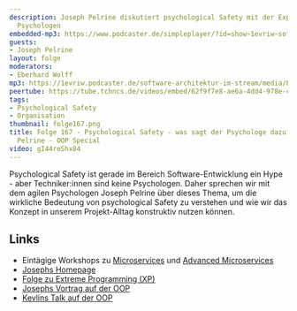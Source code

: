 ```yaml
---
description: Joseph Pelrine diskutiert psychological Safety mit der Expertise eines
  Psychologen
embedded-mp3: https://www.podcaster.de/simpleplayer/?id=show~1evriw~software-architektur-im-stream~pod-ed5895b0a411f3c7f454c742b8&v=1685711884
guests:
- Joseph Pelrine
layout: folge
moderators:
- Eberhard Wolff
mp3: https://1evriw.podcaster.de/software-architektur-im-stream/media/Psychological_Safety_-_was_sagt_der_Psychologe_dazu_mit_Joseph_Pelrine.mp3
peertube: https://tube.tchncs.de/videos/embed/62f9f7e8-ae6a-4dd4-978e-ca2ec00ca9bc
tags:
- Psychological Safety
- Organisation
thumbnail: folge167.png
title: Folge 167 - Psychological Safety - was sagt der Psychologe dazu? mit Joseph
  Pelrine - OOP Special
video: gI44roShx84
---
```


Psychological Safety ist gerade im Bereich Software-Entwicklung ein
Hype - aber Techniker:innen sind keine Psychologen. Daher sprechen wir
mit dem agilen Psychologen Joseph Pelrine über dieses Thema, um die
wirkliche Bedeutung von psychological Safety zu verstehen und wie wir
das Konzept in unserem Projekt-Alltag konstruktiv nutzen können.

## Links

* Eintägige Workshops zu
  [Microservices](https://www.socreatory.com/de/trainings/microservices)
  und [Advanced
  Microservices](https://www.socreatory.com/de/trainings/advancedms)
* [Josephs Homepage](https://josephpelrine.com/)
* [Folge zu Extreme Programming (XP)](https://software-architektur.tv/2023/01/20/folge148.html)
* [Josephs Vortrag auf der OOP](https://www.oop-konferenz.de/oop-2023-muenchen/programm/konferenzprogramm#item-5778)
* [Kevlins Talk auf der OOP](https://www.oop-konferenz.de/oop-2023-muenchen/programm/konferenzprogramm#item-5785 )
